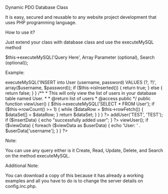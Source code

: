 Dynamic PDO Database Class

It is easy, secured and reusable to any website project development that uses PHP programming language.

How to use it?

Just extend your class with database class and use the executeMySQL method

$this->executeMySQL('Query Here', Array Parameter (optional), Search (optional));

Example:

<?php
    Class User extends Database {
  
    /**
     * This will only insert username and password to your database table named User.
     * 
     * Every parameter will be automatically sanitize in the method executeMySQL
     *
     * @param string $username
     * @param string $password
     * @todo you can require security.inc.php to add more security to your inputs
     * @return true or false
     * @access public
     */
    public function addUser($username, $password) {
    
      $this->executeMySQL('INSERT into User (username, password) VALUES (?, ?)', array($username, $password));
      
      if ($this->isInserted()) {
    
        return true;
    
      }  
      else {
      
        return false;
    
      }
      
    }
    
    /**
     * This will only view the list of users in your database table named User.
     * 
     * @return list of users
     * @access public
     */
    public function viewUser() {
        
        $this->executeMySQL('SELECT * FROM User');
        
        if ($this->rowCount() >= 1) {
        
            while ($dataRow = $this->rowFetch()) {
            
                $dataSet[] = $dataRow;
            
            }
            
            return $dataSet;
            
        }
        
    }
  
  }
  
?>
<!-- This will only for insert data to your database table -->
<?php 

    $user = new User();
  
    $insertData = $user->addUser('TEST', 'TEST');
  
    if ($insertData) {
  
      echo "successfully added user";
  
    }
    
?>
<!-- 

This will only for view data from your database table 

The index key inside $userData is the column name from your database table.

-->
<?php

     $user = new User();
     
     $viewData = $user->viewUser();
     
     if ($viewData) {
     
        foreach ($viewData as $userData) {
            
            echo 'User: ' . $userData['username']; 
        
        }
     
     }
     
?>

Note: 

You can use any query either is it Create, Read, Update, Delete, and Search on the method executeMySQL.

Additional Note:

You can download a copy of this because it has already a working examples and all you have to do is to change the server details on config.inc.php.
